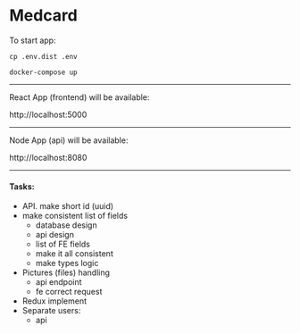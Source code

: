 # Medcard


To start app:
```
cp .env.dist .env
```
```
docker-compose up
```

-------------------

React App (frontend) will be available:

http://localhost:5000

---
Node App (api) will be available:

http://localhost:8080

---

#### Tasks:

- API. make short id (uuid)
- make consistent list of fields 
    - database design
    - api design
    - list of FE fields
    - make it all consistent
    - make types logic
- Pictures (files) handling
    - api endpoint
    - fe correct request
- Redux implement
- Separate users:
    - api
